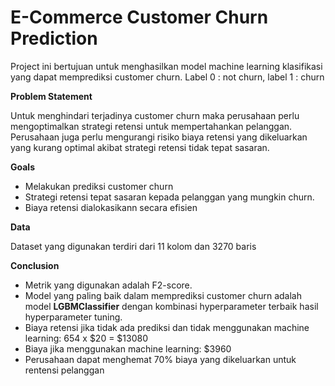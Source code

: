 # E-Commerce Customer Churn Prediction

Project ini bertujuan untuk menghasilkan model machine learning klasifikasi yang dapat memprediksi customer churn. Label 0 : not churn, label 1 : churn

**Problem Statement**

Untuk menghindari terjadinya customer churn maka perusahaan perlu mengoptimalkan strategi retensi untuk mempertahankan pelanggan. Perusahaan juga perlu mengurangi risiko biaya retensi yang dikeluarkan yang kurang optimal akibat strategi retensi tidak tepat sasaran.

**Goals**

- Melakukan prediksi customer churn
- Strategi retensi tepat sasaran kepada pelanggan yang mungkin churn.
- Biaya retensi dialokasikann secara efisien

**Data**

Dataset yang digunakan terdiri dari 11 kolom dan 3270 baris

**Conclusion**

- Metrik yang digunakan adalah F2-score.
- Model yang paling baik dalam memprediksi customer churn adalah model **LGBMClassifier** dengan kombinasi hyperparameter terbaik hasil hyperparameter tuning. 
- Biaya retensi jika tidak ada prediksi dan tidak menggunakan machine learning:
654 x $20 = $13080
- Biaya jika menggunakan machine learning: $3960
- Perusahaan dapat menghemat 70% biaya yang dikeluarkan untuk rentensi pelanggan
